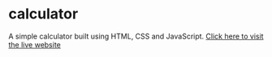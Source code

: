 # calculator
A simple calculator built using HTML, CSS and JavaScript.
[Click here to visit the live website](https://hegdes007.github.io/calculator/)
